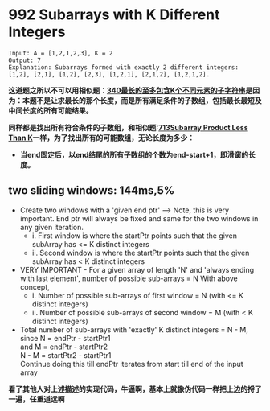 # 992 Subarrays with K Different Integers
```
Input: A = [1,2,1,2,3], K = 2
Output: 7
Explanation: Subarrays formed with exactly 2 different integers: [1,2], [2,1], [1,2], [2,3], [1,2,1], [2,1,2], [1,2,1,2].
```

**这道题之所以不可以用相似题：[340最长的至多包含K个不同元素的子字符串](https://github.com/yaoruii/MyLeetcode/tree/master/Sliding_window/159%E6%B1%82%E6%9C%80%E5%A4%9A%E5%8F%AA%E5%8C%85%E5%90%AB%E4%B8%A4%E4%B8%AA%E5%AD%97%E7%AC%A6%E7%9A%84%E6%9C%80%E5%A4%A7%E7%9A%84%E5%AD%90%E5%AD%97%E7%AC%A6%E4%B8%B2%E9%95%BF%E5%BA%A6)是因为：本题不是让求最长的那个长度，而是所有满足条件的子数组，包括最长最短及中间长度的所有可能结果。**

**同样都是找出所有符合条件的子数组，和相似题:[713Subarray Product Less Than K](https://github.com/yaoruii/MyLeetcode/tree/master/Two_Pointers/713SubarrayProductLessThanK)一样，为了找出所有的可能数组，无论长度为多少：**
* **当end固定后，以end结尾的所有子数组的个数为end-start+1，即滑窗的长度。**
## two sliding windows: 144ms,5%
* Create two windows with a 'given end ptr' --> Note, this is very important. End ptr will always be fixed and same for the two windows in any given iteration.
    * i. First window is where the startPtr points such that the given subArray has <= K distinct integers
    * ii. Second window is where the startPtr points such that the given subArray has < K distinct integers
* VERY IMPORTANT - For a given array of length 'N' and 'always ending with last element', number of possible sub-arrays = N
With above concept,
    * i. Number of possible sub-arrays of first window = N (with <= K distinct integers)
    * ii. Number of possible sub-arrays of second window = M (with < K distinct integers)
* Total number of sub-arrays with 'exactly' K distinct integers = N - M,  
  since N = endPtr - startPtr1  
  and M = endPtr - startPtr2  
  N - M = startPtr2 - startPtr1  
  Continue doing this till endPtr iterates from start till end of the input array

**看了其他人对上述描述的实现代码，牛逼啊，基本上就像伪代码一样把上边的捋了一遍，任重道远啊**

## 
